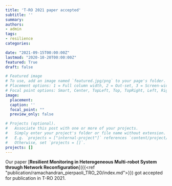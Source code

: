 ```yaml
---
title: 'T-RO 2021 paper accepted'
subtitle: ''
summary:
authors:
- admin
tags:
- resilience
categories:

date: "2021-09-15T00:00:00Z"
lastmod: "2020-10-20T00:00:00Z"
featured: True
draft: false

# Featured image
# To use, add an image named `featured.jpg/png` to your page's folder.
# Placement options: 1 = Full column width, 2 = Out-set, 3 = Screen-width
# Focal point options: Smart, Center, TopLeft, Top, TopRight, Left, Right, BottomLeft, Bottom, BottomRight
image:
  placement:
  caption: ''
  focal_point: ""
  preview_only: false

# Projects (optional).
#   Associate this post with one or more of your projects.
#   Simply enter your project's folder or file name without extension.
#   E.g. `projects = ["internal-project"]` references `content/project/deep-learning/index.md`.
#   Otherwise, set `projects = []`.
projects: []
---
```

Our paper [**Resilient Monitoring in Heterogeneous Multi-robot System through Network Reconfiguration**]({{<ref "publication/ramachandran_pierpaoli_TRO_20/index.md">}}) got accepted for publication in T-RO 2021.
